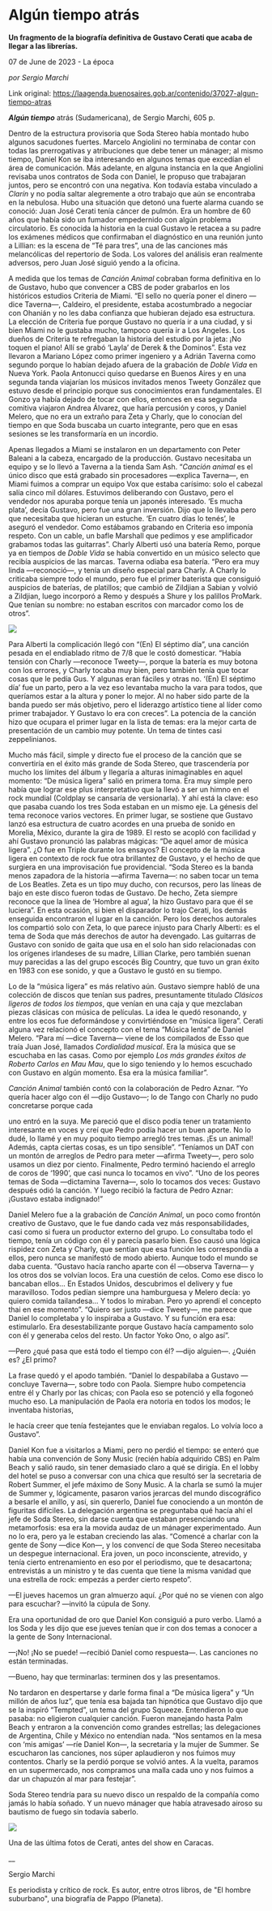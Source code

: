 # Algún tiempo atrás

**Un fragmento de la biografía definitiva de Gustavo Cerati que acaba de llegar a las librerías.**

07 de June de 2023 - La época

_por Sergio Marchi_

Link original: https://laagenda.buenosaires.gob.ar/contenido/37027-algun-tiempo-atras



*****Algún tiempo***** atrás (Sudamericana), de Sergio Marchi, 605 p.




Dentro de la estructura provisoria que Soda Stereo había montado hubo algunos sacudones fuertes. Marcelo Angiolini no terminaba de contar con todas las prerrogativas y atribuciones que debe tener un mánager; al mismo tiempo, Daniel Kon se iba interesando en algunos temas que excedían el área de comunicación. Más adelante, en alguna instancia en la que Angiolini revisaba unos contratos de Soda con Daniel, le propuso que trabajaran juntos, pero se encontró con una negativa. Kon todavía estaba vinculado a *Clarín* y no podía saltar alegremente a otro trabajo que aún se encontraba en la nebulosa. Hubo una situación que detonó una fuerte alarma cuando se conoció: Juan José Cerati tenía cáncer de pulmón. Era un hombre de 60 años que había sido un fumador empedernido con algún problema circulatorio. Es conocida la historia en la cual Gustavo le retacea a su padre los exámenes médicos que confirmaban el diagnóstico en una reunión junto a Lillian: es la escena de “Té para tres”, una de las canciones más melancólicas del repertorio de Soda. Los valores del análisis eran realmente adversos, pero Juan José siguió yendo a la oficina.




A medida que los temas de *Canción Animal* cobraban forma definitiva en lo de Gustavo, hubo que convencer a CBS de poder grabarlos en los históricos estudios Criteria de Miami. “El sello no quería poner el dinero —dice Taverna—, Caldeiro, el presidente, estaba acostumbrado a negociar con Ohanián y no les daba confianza que hubieran dejado esa estructura. La elección de Criteria fue porque Gustavo no quería ir a una ciudad, y si bien Miami no le gustaba mucho, tampoco quería ir a Los Angeles. Los dueños de Criteria te refregaban la historia del estudio por la jeta: ¡No toquen el piano! Allí se grabó ‘Layla’ de Derek & the Dominos”. Esta vez llevaron a Mariano López como primer ingeniero y a Adrián Taverna como segundo porque lo habían dejado afuera de la grabación de *Doble Vida* en Nueva York. Paola Antonucci quiso quedarse en Buenos Aires y en una segunda tanda viajarían los músicos invitados menos Tweety González que estuvo desde el principio porque sus conocimientos eran fundamentales. El Gonzo ya había dejado de tocar con ellos, entonces en esa segunda comitiva viajaron Andrea Álvarez, que haría percusión y coros, y Daniel Melero, que no era un extraño para Zeta y Charly, que lo conocían del tiempo en que Soda buscaba un cuarto integrante, pero que en esas sesiones se les transformaría en un incordio.




Apenas llegados a Miami se instalaron en un departamento con Peter Baleani a la cabeza, encargado de la producción. Gustavo necesitaba un equipo y se lo llevó a Taverna a la tienda Sam Ash. “*Canción animal* es el único disco que está grabado sin procesadores —explica Taverna—, en Miami fuimos a comprar un equipo Vox que estaba carísimo: solo el cabezal salía cinco mil dólares. Estuvimos deliberando con Gustavo, pero el vendedor nos apuraba porque tenía un japonés interesado. ‘Es mucha plata’, decía Gustavo, pero fue una gran inversión. Dijo que lo llevaba pero que necesitaba que hicieran un estuche. ‘En cuatro días lo tenés’, le aseguró el vendedor. Como estábamos grabando en Criteria eso imponía respeto. Con un cable, un bafle Marshall que pedimos y ese amplificador grabamos todas las guitarras”. Charly Alberti usó una batería Remo, porque ya en tiempos de *Doble Vida* se había convertido en un músico selecto que recibía auspicios de las marcas. Taverna odiaba esa batería. “Pero era muy linda —reconoció—, y tenía un diseño especial para Charly. A Charly lo criticaba siempre todo el mundo, pero fue el primer baterista que consiguió auspicios de baterías, de platillos; que cambió de Zildjian a Sabian y volvió a Zildjian, luego incorporó a Remo y después a Shure y los palillos ProMark. Que tenían su nombre: no estaban escritos con marcador como los de otros”.




![](https://cdn.feater.me/files/images/1269087/23cea881-96c6-4051-8dd7-c1ffddcd38bc.jpg)




Para Alberti la complicación llegó con “(En) El séptimo día”, una canción pesada en el endiablado ritmo de 7/8 que le costó domesticar. “Había tensión con Charly —reconoce Tweety—, porque la batería es muy botona con los errores, y Charly tocaba muy bien, pero también tenía que tocar cosas que le pedía Gus. Y algunas eran fáciles y otras no. ‘(En) El séptimo día’ fue un parto, pero a la vez eso levantaba mucho la vara para todos, que queríamos estar a la altura y poner lo mejor. Al no haber sido parte de la banda puedo ser más objetivo, pero el liderazgo artístico tiene al líder como primer trabajador. Y Gustavo lo era con creces”. La potencia de la canción hizo que ocupara el primer lugar en la lista de temas: era la mejor carta de presentación de un cambio muy potente. Un tema de tintes casi zeppelinianos.




Mucho más fácil, simple y directo fue el proceso de la canción que se convertiría en el éxito más grande de Soda Stereo, que trascendería por mucho los límites del álbum y llegaría a alturas inimaginables en aquel momento: “De música ligera” salió en primera toma. Era muy simple pero había que lograr ese plus interpretativo que la llevó a ser un himno en el rock mundial (Coldplay se cansaría de versionarla). Y ahí está la clave: eso que pasaba cuando los tres Soda estaban en un mismo eje. La génesis del tema reconoce varios vectores. En primer lugar, se sostiene que Gustavo lanzó esa estructura de cuatro acordes en una prueba de sonido en Morelia, México, durante la gira de 1989. El resto se acopló con facilidad y ahí Gustavo pronunció las palabras mágicas: “De aquel amor de música ligera”. ¿O fue en Triple durante los ensayos? El concepto de la música ligera en contexto de rock fue otra brillantez de Gustavo, y el hecho de que surgiera en una improvisación fue providencial. “Soda Stereo es la banda menos zapadora de la historia —afirma Taverna—: no saben tocar un tema de Los Beatles. Zeta es un tipo muy ducho, con recursos, pero las líneas de bajo en este disco fueron todas de Gustavo. De hecho, Zeta siempre reconoce que la línea de ‘Hombre al agua’, la hizo Gustavo para que él se luciera”. En esta ocasión, si bien el disparador lo trajo Cerati, los demás enseguida encontraron el lugar en la canción. Pero los derechos autorales los compartió solo con Zeta, lo que parece injusto para Charly Alberti: es el tema de Soda que más derechos de autor ha devengado. Las guitarras de Gustavo con sonido de gaita que usa en el solo han sido relacionadas con los orígenes irlandeses de su madre, Lillian Clarke, pero también suenan muy parecidas a las del grupo escocés Big Country, que tuvo un gran éxito en 1983 con ese sonido, y que a Gustavo le gustó en su tiempo.




Lo de la “música ligera” es más relativo aún. Gustavo siempre habló de una colección de discos que tenían sus padres, presuntamente titulado *Clásicos ligeros de todos los tiempos*, que venían en una caja y que mezclaban piezas clásicas con música de películas. La idea le quedó resonando, y entre los ecos fue deformándose y convirtiéndose en “música ligera”. Cerati alguna vez relacionó el concepto con el tema “Música lenta” de Daniel Melero. “Para mí —dice Taverna— viene de los compilados de Esso que traía Juan José, llamados *Cordialidad musical*. Era la música que se escuchaba en las casas. Como por ejemplo *Los más grandes éxitos de Roberto Carlos en Mau Mau*, que lo sigo teniendo y lo hemos escuchado con Gustavo en algún momento. Esa era la música familiar”.




*Canción Animal* también contó con la colaboración de Pedro Aznar. “Yo quería hacer algo con él —dijo Gustavo—; lo de Tango con Charly no pudo concretarse porque cada




uno entró en la suya. Me pareció que el disco podía tener un tratamiento interesante en voces y creí que Pedro podía hacer un buen aporte. No lo dudé, lo llamé y en muy poquito tiempo arregló tres temas. ¡Es un animal! Además, capta ciertas cosas, es un tipo sensible”. “Teníamos un DAT con un montón de arreglos de Pedro para meter —afirma Tweety—, pero solo usamos un diez por ciento. Finalmente, Pedro terminó haciendo el arreglo de coros de ‘1990’, que casi nunca lo tocamos en vivo”. “Uno de los peores temas de Soda —dictamina Taverna—, solo lo tocamos dos veces: Gustavo después odió la canción. Y luego recibió la factura de Pedro Aznar: ¡Gustavo estaba indignado!”




Daniel Melero fue a la grabación de *Canción Animal*, un poco como frontón creativo de Gustavo, que le fue dando cada vez más responsabilidades, casi como si fuera un productor externo del grupo. Lo consultaba todo el tiempo, tenía un código con él y parecía pasarlo bien. Eso causó una lógica rispidez con Zeta y Charly, que sentían que esa función les correspondía a ellos, pero nunca se manifestó de modo abierto. Aunque todo el mundo se daba cuenta. “Gustavo hacía rancho aparte con él —observa Taverna— y los otros dos se volvían locos. Era una cuestión de celos. Como ese disco lo bancaban ellos… En Estados Unidos, descubrimos el delivery y fue maravilloso. Todos pedían siempre una hamburguesa y Melero decía: yo quiero comida tailandesa… Y todos lo miraban. Pero yo aprendí el concepto thai en ese momento”. “Quiero ser justo —dice Tweety—, me parece que Daniel lo completaba y lo inspiraba a Gustavo. Y su función era esa: estimularlo. Era desestabilizante porque Gustavo hacía campamento solo con él y generaba celos del resto. Un factor Yoko Ono, o algo así”.




—Pero ¿qué pasa que está todo el tiempo con él? —dijo alguien—. ¿Quién es? ¿El primo?




La frase quedó y el apodo también. “Daniel lo despabilaba a Gustavo —concluye Taverna—, sobre todo con Paola. Siempre hubo competencia entre él y Charly por las chicas; con Paola eso se potenció y ella fogoneó mucho eso. La manipulación de Paola era notoria en todos los modos; le inventaba historias,




le hacía creer que tenía festejantes que le enviaban regalos. Lo volvía loco a Gustavo”.




Daniel Kon fue a visitarlos a Miami, pero no perdió el tiempo: se enteró que había una convención de Sony Music (recién había adquirido CBS) en Palm Beach y salió raudo, sin tener demasiado claro a qué se dirigía. En el lobby del hotel se puso a conversar con una chica que resultó ser la secretaria de Robert Summer, el jefe máximo de Sony Music. A la charla se sumó la mujer de Summer y, lógicamente, pasaron varios jerarcas del mundo discográfico a besarle el anillo, y así, sin quererlo, Daniel fue conociendo a un montón de figuritas difíciles. La delegación argentina se preguntaba qué hacía ahí el jefe de Soda Stereo, sin darse cuenta que estaban presenciando una metamorfosis: esa era la movida audaz de un mánager experimentado. Aun no lo era, pero ya le estaban creciendo las alas. “Comencé a charlar con la gente de Sony —dice Kon—, y los convencí de que Soda Stereo necesitaba un despegue internacional. Era joven, un poco inconsciente, atrevido, y tenía cierto entrenamiento en eso por el periodismo, que te desacartona; entrevistás a un ministro y te das cuenta que tiene la misma vanidad que una estrella de rock: empezás a perder cierto respeto”.




—El jueves hacemos un gran almuerzo aquí. ¿Por qué no se vienen con algo para escuchar? —invitó la cúpula de Sony.




Era una oportunidad de oro que Daniel Kon consiguió a puro verbo. Llamó a los Soda y les dijo que ese jueves tenían que ir con dos temas a conocer a la gente de Sony Internacional.




—¡No! ¡No se puede! —recibió Daniel como respuesta—. Las canciones no están terminadas.




—Bueno, hay que terminarlas: terminen dos y las presentamos.




No tardaron en despertarse y darle forma final a “De música ligera” y “Un millón de años luz”, que tenía esa bajada tan hipnótica que Gustavo dijo que se la inspiró “Tempted”, un tema del grupo Squeeze. Entendieron lo que pasaba: no eligieron cualquier canción. Fueron manejando hasta Palm Beach y entraron a la convención como grandes estrellas; las delegaciones de Argentina, Chile y México no entendían nada. “Nos sentamos en la mesa con ‘mis amigas’ —ríe Daniel Kon—, la secretaria y la mujer de Summer. Se escucharon las canciones, nos súper aplaudieron y nos fuimos muy contentos. Charly se la perdió porque se volvió antes. A la vuelta, paramos en un supermercado, nos compramos una malla cada uno y nos fuimos a dar un chapuzón al mar para festejar”.




Soda Stereo tendría para su nuevo disco un respaldo de la compañía como jamás lo había soñado. Y un nuevo mánager que había atravesado airoso su bautismo de fuego sin todavía saberlo.




![](https://cdn.feater.me/files/images/1269093/8ccd8f9c-9eff-4394-ac6a-a648694b5ebc.png)




Una de las última fotos de Cerati, antes del show en Caracas.




\_\_




Sergio Marchi




Es periodista y crítico de rock. Es autor, entre otros libros, de "El hombre suburbano", una biografía de Pappo (Planeta).



